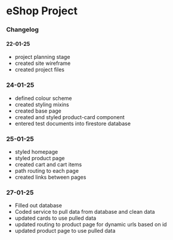 # eShop Project

### Changelog

#### 22-01-25

- project planning stage
- created site wireframe
- created project files

### 24-01-25

- defined colour scheme
- created styling mixins
- created base page
- created and styled product-card component
- entered test documents into firestore database

### 25-01-25

- styled homepage
- styled product page
- created cart and cart items
- path routing to each page
- created links between pages

### 27-01-25

- Filled out database
- Coded service to pull data from database and clean data
- updated cards to use pulled data
- updated routing to product page for dynamic urls based on id
- updated product page to use pulled data
